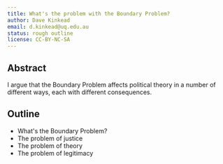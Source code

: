 ```yaml
---
title: What's the problem with the Boundary Problem?
author: Dave Kinkead
email: d.kinkead@uq.edu.au
status: rough outline
license: CC-BY-NC-SA
---
```


## Abstract

I argue that the Boundary Problem affects political theory in a number of different ways, each with different consequences.

## Outline

- What's the Boundary Problem?
- The problem of justice
- The problem of theory
- The problem of legitimacy